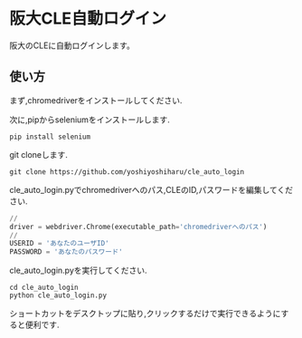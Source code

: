 # 阪大CLE自動ログイン
阪大のCLEに自動ログインします。

## 使い方
まず,chromedriverをインストールしてください.

次に,pipからseleniumをインストールします.

```linux
pip install selenium
```

git cloneします.
```linux
git clone https://github.com/yoshiyoshiharu/cle_auto_login
```

cle_auto_login.pyでchromedriverへのパス,CLEのID,パスワードを編集してください.
```python:cle_auto_login.py
//
driver = webdriver.Chrome(executable_path='chromedriverへのパス')
//
USERID = 'あなたのユーザID'
PASSWORD = 'あなたのパスワード'
```

cle_auto_login.pyを実行してください.
```linux
cd cle_auto_login
python cle_auto_login.py
```

ショートカットをデスクトップに貼り,クリックするだけで実行できるようにすると便利です.
